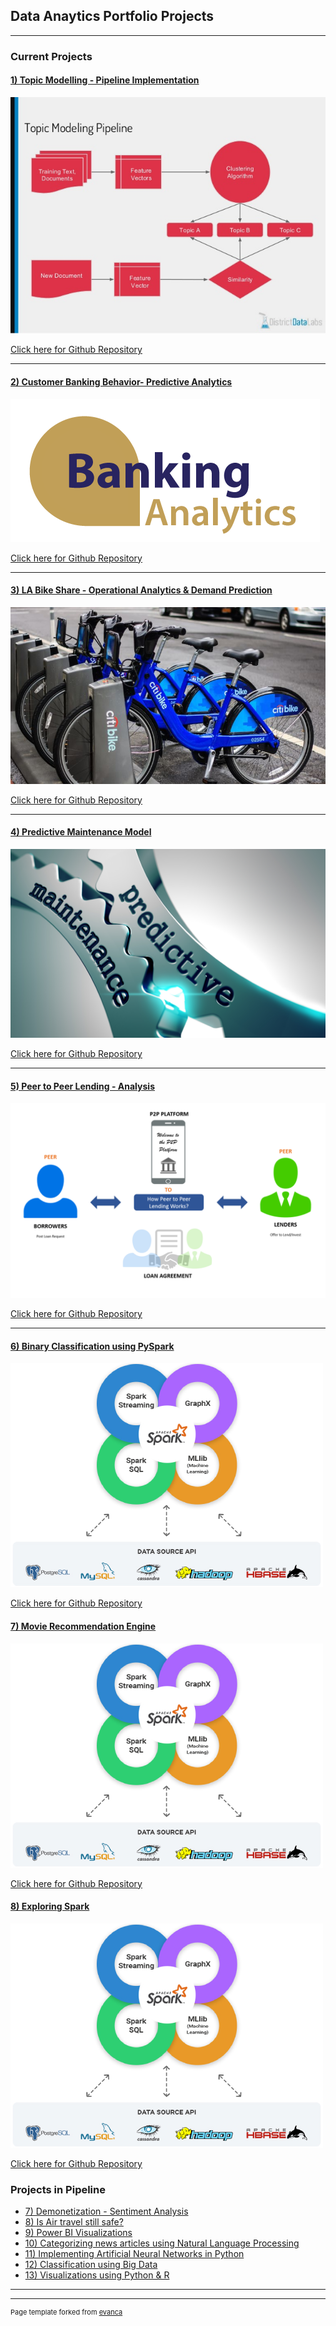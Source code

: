 ## Data Anaytics Portfolio Projects

---

### Current Projects

#### [1) Topic Modelling - Pipeline Implementation](https://github.com/iamnrr/Topic-Modelling---Pipeline-Implementation/blob/master/NANDURI_DSC550_FINALPROJECT/README.md)

<img src="images/topicmodelling.jpg?raw=true"/>
		
[Click here for Github Repository](https://github.com/iamnrr/Topic-Modelling---Pipeline-Implementation/tree/master/NANDURI_DSC550_FINALPROJECT)

---

#### [2) Customer Banking Behavior- Predictive Analytics](https://github.com/iamnrr/DSC680-Projects/tree/master/Customer%20Behaviour%20Prediction)

<img src="images/bankanalyticslogo.png?raw=true"/>					
		
[Click here for Github Repository](https://github.com/iamnrr/DSC680-Projects/tree/master/Customer%20Behaviour%20Prediction)
		
---

#### [3) LA Bike Share - Operational Analytics & Demand Prediction](https://github.com/iamnrr/LA-Bike-Share---Operational-Analytics-Demand-Prediction/blob/master/README.md)

<img src="images/bikeshare.jpg?raw=true"/>

[Click here for Github Repository](https://github.com/iamnrr/LA-Bike-Share---Operational-Analytics-Demand-Prediction)
		
---

#### [4) Predictive Maintenance Model](https://github.com/iamnrr/DSC680-Projects/blob/master/Predictive%20Maintenance/README.md)

<img src="images/Predictive Maintenance.jpg?raw=true"/>

[Click here for Github Repository](https://github.com/iamnrr/DSC680-Projects/tree/master/Predictive%20Maintenance)


---

#### [5) Peer to Peer Lending - Analysis](https://github.com/iamnrr/DSC680-Projects/blob/master/Credit%20Risk%20Analysis%20in%20Peer%20to%20Peer%20Lending/README.md)

<img src="images/P2P_lending.png?raw=true"/>

[Click here for Github Repository](https://github.com/iamnrr/DSC680-Projects/tree/master/Credit%20Risk%20Analysis%20in%20Peer%20to%20Peer%20Lending)

---


#### [6) Binary Classification using PySpark](https://github.com/iamnrr/iamnrr.github.io/blob/master/Spark%20Learnings/README.md)

<img src="images/apache-spark.png?raw=true"/>

[Click here for Github Repository](https://github.com/iamnrr/iamnrr.github.io/tree/master/Spark%20Learnings)
		

#### [7) Movie Recommendation Engine](https://github.com/iamnrr/iamnrr.github.io/blob/master/Spark%20Learnings/README.md)

<img src="images/apache-spark.png?raw=true"/>

[Click here for Github Repository](https://github.com/iamnrr/iamnrr.github.io/tree/master/Spark%20Learnings)
		

#### [8) Exploring Spark](https://github.com/iamnrr/iamnrr.github.io/blob/master/Spark%20Learnings/README.md)

<img src="images/apache-spark.png?raw=true"/>

[Click here for Github Repository](https://github.com/iamnrr/iamnrr.github.io/tree/master/Spark%20Learnings)
		

### Projects in Pipeline

- [7) Demonetization - Sentiment Analysis](http://example.com/)
- [8) Is Air travel still safe?](http://example.com/)
- [9) Power BI Visualizations](http://example.com/)
- [10) Categorizing news articles using Natural Language Processing](http://example.com/)
- [11) Implementing Artificial Neural Networks in Python](http://example.com/)
- [12) Classification using Big Data](http://example.com/)
- [13) Visualizations using Python & R](http://example.com/)

---




---
<p style="font-size:11px">Page template forked from <a href="https://github.com/evanca/quick-portfolio">evanca</a></p>
<!-- Remove above link if you don't want to attibute -->
